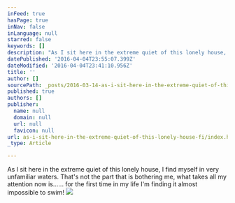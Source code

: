 ```yaml
---
inFeed: true
hasPage: true
inNav: false
inLanguage: null
starred: false
keywords: []
description: "As I sit here in the extreme quiet of this lonely house, I find myself in very unfamiliar waters. That's not the part that is bothering me, what takes all my attention now is...... for the first time in my life I'm finding it almost impossible to swim!\_"
datePublished: '2016-04-04T23:55:07.399Z'
dateModified: '2016-04-04T23:41:10.956Z'
title: ''
author: []
sourcePath: _posts/2016-03-14-as-i-sit-here-in-the-extreme-quiet-of-this-lonely-house-fi.md
published: true
authors: []
publisher:
  name: null
  domain: null
  url: null
  favicon: null
url: as-i-sit-here-in-the-extreme-quiet-of-this-lonely-house-fi/index.html
_type: Article

---
```

As I sit here in the extreme quiet of this lonely house, I find myself in very unfamiliar waters. That's not the part that is bothering me, what takes all my attention now is...... for the first time in my life I'm finding it almost impossible to swim! ![](https://the-grid-user-content.s3-us-west-2.amazonaws.com/94f1c588-2258-4d64-9eed-97dd5984abfc.jpg)